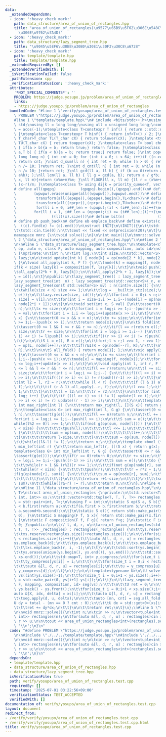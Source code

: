 ```yaml
---
data:
  _extendedDependsOn:
  - icon: ':heavy_check_mark:'
    path: data_structure/area_of_union_of_rectangles.hpp
    title: "area_of_union_of_rectangles(\u9577\u65B9\u5F62\u306E\u548C\u96C6\u5408\
      \u306E\u9762\u7A4D)"
  - icon: ':heavy_check_mark:'
    path: data_structure/lazy_segment_tree.hpp
    title: "\u9045\u5EF6\u30BB\u30B0\u30E1\u30F3\u30C8\u6728"
  - icon: ':heavy_check_mark:'
    path: template/template.hpp
    title: template/template.hpp
  _extendedRequiredBy: []
  _extendedVerifiedWith: []
  _isVerificationFailed: false
  _pathExtension: cpp
  _verificationStatusIcon: ':heavy_check_mark:'
  attributes:
    '*NOT_SPECIAL_COMMENTS*': ''
    PROBLEM: https://judge.yosupo.jp/problem/area_of_union_of_rectangles
    links:
    - https://judge.yosupo.jp/problem/area_of_union_of_rectangles
  bundledCode: "#line 1 \"verify/yosupo/area_of_union_of_rectangles.test.cpp\"\n#define\
    \ PROBLEM \"https://judge.yosupo.jp/problem/area_of_union_of_rectangles\"\n\n\
    #line 1 \"template/template.hpp\"\n# include <bits/stdc++.h>\nusing namespace\
    \ std;\nusing ll = long long;\nusing ull = unsigned long long;\nconst double pi\
    \ = acos(-1);\ntemplate<class T>constexpr T inf() { return ::std::numeric_limits<T>::max();\
    \ }\ntemplate<class T>constexpr T hinf() { return inf<T>() / 2; }\ntemplate <typename\
    \ T_char>T_char TL(T_char cX) { return tolower(cX); }\ntemplate <typename T_char>T_char\
    \ TU(T_char cX) { return toupper(cX); }\ntemplate<class T> bool chmin(T& a,T b)\
    \ { if(a > b){a = b; return true;} return false; }\ntemplate<class T> bool chmax(T&\
    \ a,T b) { if(a < b){a = b; return true;} return false; }\nint popcnt(unsigned\
    \ long long n) { int cnt = 0; for (int i = 0; i < 64; i++)if ((n >> i) & 1)cnt++;\
    \ return cnt; }\nint d_sum(ll n) { int ret = 0; while (n > 0) { ret += n % 10;\
    \ n /= 10; }return ret; }\nint d_cnt(ll n) { int ret = 0; while (n > 0) { ret++;\
    \ n /= 10; }return ret; }\nll gcd(ll a, ll b) { if (b == 0)return a; return gcd(b,\
    \ a%b); };\nll lcm(ll a, ll b) { ll g = gcd(a, b); return a / g*b; };\nll MOD(ll\
    \ x, ll m){return (x%m+m)%m; }\nll FLOOR(ll x, ll m) {ll r = (x%m+m)%m; return\
    \ (x-r)/m; }\ntemplate<class T> using dijk = priority_queue<T, vector<T>, greater<T>>;\n\
    # define all(qpqpq)           (qpqpq).begin(),(qpqpq).end()\n# define UNIQUE(wpwpw)\
    \        (wpwpw).erase(unique(all((wpwpw))),(wpwpw).end())\n# define LOWER(epepe)\
    \         transform(all((epepe)),(epepe).begin(),TL<char>)\n# define UPPER(rprpr)\
    \         transform(all((rprpr)),(rprpr).begin(),TU<char>)\n# define rep(i,upupu)\
    \         for(ll i = 0, i##_len = (upupu);(i) < (i##_len);(i)++)\n# define reps(i,opopo)\
    \        for(ll i = 1, i##_len = (opopo);(i) <= (i##_len);(i)++)\n# define len(x)\
    \                ((ll)(x).size())\n# define bit(n)               (1LL << (n))\n\
    # define pb push_back\n# define eb emplace_back\n# define exists(c, e)       \
    \  ((c).find(e) != (c).end())\n\nstruct INIT{\n\tINIT(){\n\t\tstd::ios::sync_with_stdio(false);\n\
    \t\tstd::cin.tie(0);\n\t\tcout << fixed << setprecision(20);\n\t}\n}INIT;\n\n\
    namespace mmrz {\n\tvoid solve();\n}\n\nint main(){\n\tmmrz::solve();\n}\n#line\
    \ 2 \"data_structure/area_of_union_of_rectangles.hpp\"\n\n#line 2 \"data_structure/lazy_segment_tree.hpp\"\
    \n\n#line 5 \"data_structure/lazy_segment_tree.hpp\"\n\ntemplate<class S, auto\
    \ op, auto e, class F, auto mapping, auto composition, auto id>\nstruct lazy_segment_tree\
    \ {\nprivate:\n\tint n;\n\tint log;\n\tint size;\n\tstd::vector<S> node;\n\tstd::vector<F>\
    \ lazy;\n\n\tvoid update(int k) { node[k] = op(node[2 * k], node[2 * k + 1]);\
    \ }\n\tvoid all_apply(int k, F f) {\n\t\tnode[k] = mapping(f, node[k]);\n\t\t\
    if(k < size) lazy[k] = composition(f, lazy[k]);\n\t}\n\tvoid push(int k) {\n\t\
    \tall_apply(2*k + 0, lazy[k]);\n\t\tall_apply(2*k + 1, lazy[k]);\n\t\tlazy[k]\
    \ = id();\n\t}\npublic:\n\tlazy_segment_tree() : lazy_segment_tree(0) {}\n\n\t\
    lazy_segment_tree(int _n) : lazy_segment_tree(std::vector<S>(_n, e())) {}\n\n\t\
    lazy_segment_tree(const std::vector<S> &v) : n((int)v.size()) {\n\t\tsize = 1;\n\
    \t\twhile(size < n) size <<= 1;\n\n\t\tlog = __builtin_ctz(size);\n\n\t\tnode.resize(2*size,\
    \ e());\n\t\tlazy.resize(size, id());\n\n\t\tfor(int i = 0;i < n;i++)node[i +\
    \ size] = v[i];\n\t\tfor(int i = size-1;i >= 1;i--)node[i] = op(node[2*i + 0],\
    \ node[2*i + 1]);\n\t}\n\n\tvoid set(int x, S val) {\n\t\tassert(0 <= x && x <\
    \ n);\n\t\tx += size;\n\n\t\tfor(int i = log;i >= 1;i--)push(x >> i);\n\t\tnode[x]\
    \ = val;\n\t\tfor(int i = 1;i <= log;i++)update(x >> i);\n\t}\n\n\tS operator[](int\
    \ x) {\n\t\tassert(0 <= x && x < n);\n\t\tx += size;\n\n\t\tfor(int i = log;i\
    \ >= 1;i--)push(x >> i);\n\t\treturn node[x];\n\t}\n\n\tS fold(int l, int r) {\n\
    \t\tassert(0 <= l && l <= r && r <= n);\n\t\tif(l == r)return e();\n\n\t\tl +=\
    \ size;\n\t\tr += size;\n\n\t\tfor(int i = log;i >= 1;i--) {\n\t\t\tif(((l >>\
    \ i) << i) != l)push(l >> i);\n\t\t\tif(((r >> i) << i) != r)push((r-1) >> i);\n\
    \t\t}\n\n\t\tS L = e(), R = e();\n\t\tfor(;l < r;l >>= 1, r >>= 1){\n\t\t\tif(l&1)L\
    \ = op(L, node[l++]);\n\t\t\tif(r&1)R = op(node[--r], R);\n\t\t}\n\t\treturn op(L,\
    \ R);\n\t}\n\n\tS all_fold() { return node[1]; };\n\n\tvoid apply(int x, F f)\
    \ {\n\t\tassert(0 <= x && x < n);\n\n\t\tx += size;\n\t\tfor(int i = log;i >=\
    \ 1;i--)push(x >> i);\n\t\tnode[x] = mapping(f, node[x]);\n\t\tfor(int i = 1;i\
    \ <= log;i++)update(x >> i);\n\t}\n\n\tvoid apply(int l, int r, F f) {\n\t\tassert(0\
    \ <= l && l <= r && r <= n);\n\t\tif(l == r)return;\n\n\t\tl += size;\n\t\tr +=\
    \ size;\n\n\t\tfor(int i = log;i >= 1;i--) {\n\t\t\tif(((l >> i) << i) != l)push(l\
    \ >> i);\n\t\t\tif(((r >> i) << i) != r)push((r-1) >> i);\n\t\t}\n\n\t\t{\n\t\t\
    \tint l2 = l, r2 = r;\n\t\t\twhile (l < r) {\n\t\t\t\tif (l & 1) all_apply(l++,\
    \ f);\n\t\t\t\tif (r & 1) all_apply(--r, f);\n\t\t\t\tl >>= 1;\n\t\t\t\tr >>=\
    \ 1;\n\t\t\t}\n\t\t\tl = l2;\n\t\t\tr = r2;\n\t\t}\n\n\t\tfor (int i = 1; i <=\
    \ log; i++) {\n\t\t\tif (((l >> i) << i) != l) update(l >> i);\n\t\t\tif (((r\
    \ >> i) << i) != r) update((r - 1) >> i);\n\t\t}\n\t}\n\n\ttemplate<bool (*g)(S)>\
    \ int max_right(int l) {\n\t\treturn max_right(l, [](S x){ return g(x); });\n\t\
    }\n\ttemplate<class G> int max_right(int l, G g) {\n\t\tassert(0 <= l && l <=\
    \ n);\n\t\tassert(g(e()));\n\n\t\tif(l == n)return n;\n\n\t\tl += size;\n\t\t\
    for(int i = log;i >= 1;i--)push(l >> i);\n\n\t\tS sum = e();\n\t\tdo {\n\t\t\t\
    while(l%2 == 0)l >>= 1;\n\t\t\tif(not g(op(sum, node[l]))) {\n\t\t\t\twhile(l\
    \ < size) {\n\t\t\t\t\tpush(l);\n\t\t\t\t\tl <<= 1;\n\t\t\t\t\tif(g(op(sum, node[l])))\
    \ {\n\t\t\t\t\t\tsum = op(sum, node[l]);\n\t\t\t\t\t\tl++;\n\t\t\t\t\t}\n\t\t\t\
    \t}\n\t\t\t\treturn l-size;\n\t\t\t}\n\t\t\tsum = op(sum, node[l]);\n\t\t\tl++;\n\
    \t\t}while((l&-l) != l);\n\t\treturn n;\n\t}\n\n\ttemplate <bool (*g)(S)> int\
    \ min_left(int r) {\n\t\treturn min_left(r, [](S x) { return g(x); });\n\t}\n\t\
    template<class G> int min_left(int r, G g) {\n\t\tassert(0 <= r && r <= n);\n\t\
    \tassert(g(e()));\n\n\t\tif(r == 0)return 0;\n\n\t\tr += size;\n\t\tfor(int i\
    \ = log;i >= 1;i--)push((r-1) >> i);\n\n\t\tS sum = e();\n\t\tdo {\n\t\t\tr--;\n\
    \t\t\twhile(r > 1 && (r%2))r >>= 1;\n\t\t\tif(not g(op(node[r], sum))) {\n\t\t\
    \t\twhile(r < size) {\n\t\t\t\t\tpush(r);\n\t\t\t\t\tr = r*2 + 1;\n\t\t\t\t\t\
    if(g(op(node[r], sum))) {\n\t\t\t\t\t\tsum = op(node[r], sum);\n\t\t\t\t\t\tr--;\n\
    \t\t\t\t\t}\n\t\t\t\t}\n\t\t\t\treturn r+1-size;\n\t\t\t}\n\t\t\tsum = op(node[r],\
    \ sum);\n\t\t}while((r&-r) != r);\n\t\treturn 0;\n\t}\n};\n#line 4 \"data_structure/area_of_union_of_rectangles.hpp\"\
    \n\n#line 11 \"data_structure/area_of_union_of_rectangles.hpp\"\n\ntemplate<class\
    \ T>\nstruct area_of_union_rectangles {\nprivate:\n\tstd::vector<T> ys;\n\tstd::vector<std::tuple<T,\
    \ int, int>> xs;\n\tstd::vector<std::tuple<T, T, T, T>> rectangles;\n\tusing S\
    \ = std::pair<int, T>;\n\tusing F = int;\n\tstatic S op(S a, S b){\n\t\tif(a.first\
    \ < b.first)return a;\n\t\tif(a.first > b.first)return b;\n\t\treturn std::make_pair(a.first,\
    \ a.second+b.second);\n\t}\n\tstatic S e(){ return std::make_pair(std::numeric_limits<int>::max()/2,\
    \ 0); }\n\tstatic S mapping(F f, S x){ return std::make_pair(x.first+f, x.second);\
    \ }\n\tstatic F composition(F f, F g){ return f+g; }\n\tstatic F id(){ return\
    \ 0; }\npublic:\n\n\t// l, d, r, u\n\tarea_of_union_rectangles(std::vector<std::tuple<T,\
    \ T, T, T>> _rectangles) : rectangles(_rectangles) {\n\t\tys.reserve(rectangles.size()+rectangles.size());\n\
    \t\txs.reserve(rectangles.size()+rectangles.size());\n\n\t\tfor(size_t i = 0;i\
    \ < rectangles.size();i++){\n\t\t\tauto &[l, d, r, u] = rectangles[i];\n\t\t\t\
    ys.emplace_back(d);\n\t\t\tys.emplace_back(u);\n\t\t\txs.emplace_back(l, i, 1);\n\
    \t\t\txs.emplace_back(r, i, -1);\n\t\t}\n\n\t\tstd::sort(ys.begin(), ys.end());\n\
    \t\tys.erase(unique(ys.begin(), ys.end()), ys.end());\n\t\tstd::sort(xs.begin(),\
    \ xs.end());\n\n\t\tstd::map<T, int> y_compress;\n\t\tfor(size_t i = 0;i < ys.size();i++){\n\
    \t\t\ty_compress[ys[i]] = i;\n\t\t}\n\t\tfor(size_t i = 0;i < rectangles.size();i++){\n\
    \t\t\tauto &[l, d, r, u] = rectangles[i];\n\t\t\tu = y_compress[u];\n\t\t\td =\
    \ y_compress[d];\n\t\t}\n\t};\n\n\ttemplate<typename U>\n\tU solve(){\n\t\tstd::vector<S>\
    \ vs((int)ys.size()-1);\n\t\tfor(size_t i = 0;i+1 < ys.size();i++){\n\t\t\tvs[i]\
    \ = std::make_pair(0, ys[i+1]-ys[i]);\n\t\t}\n\t\tlazy_segment_tree<S, op, e,\
    \ F, mapping, composition, id> seg(vs);\n\t\t\n\t\tU ret = 0;\n\n\t\tT total =\
    \ ys.back() - ys.front();\n\t\tfor(size_t i = 0;i+1 < xs.size();i++){\n\t\t\t\
    auto &[X, idx, delta] = xs[i];\n\t\t\tauto &[l, d, r, u] = rectangles[idx];\n\t\
    \t\tseg.apply(d, u, delta);\n\n\t\t\tauto [mn, cnt] = seg.all_fold();\n\n\t\t\t\
    U dy = total - (mn == 0 ? cnt : 0);\n\t\t\tU dx = std::get<0>(xs[i+1]) - X;\n\n\
    \t\t\tret += dy*dx;\n\t\t}\n\n\t\treturn ret;\n\t}\n};\n#line 5 \"verify/yosupo/area_of_union_of_rectangles.test.cpp\"\
    \n\nvoid mmrz::solve(){\n\tint n;\n\tcin >> n;\n\tvector<tuple<int, int, int,\
    \ int>> rectangles(n);\n\tfor(auto &[l, d, r, u] : rectangles)cin >> l >> d >>\
    \ r >> u;\n\n\tcout << area_of_union_rectangles<int>(rectangles).solve<ll>() <<\
    \ '\\n';\n}\n"
  code: "#define PROBLEM \"https://judge.yosupo.jp/problem/area_of_union_of_rectangles\"\
    \n\n#include \"./../../template/template.hpp\"\n#include \"./../../data_structure/area_of_union_of_rectangles.hpp\"\
    \n\nvoid mmrz::solve(){\n\tint n;\n\tcin >> n;\n\tvector<tuple<int, int, int,\
    \ int>> rectangles(n);\n\tfor(auto &[l, d, r, u] : rectangles)cin >> l >> d >>\
    \ r >> u;\n\n\tcout << area_of_union_rectangles<int>(rectangles).solve<ll>() <<\
    \ '\\n';\n}\n"
  dependsOn:
  - template/template.hpp
  - data_structure/area_of_union_of_rectangles.hpp
  - data_structure/lazy_segment_tree.hpp
  isVerificationFile: true
  path: verify/yosupo/area_of_union_of_rectangles.test.cpp
  requiredBy: []
  timestamp: '2025-07-01 03:22:56+09:00'
  verificationStatus: TEST_ACCEPTED
  verifiedWith: []
documentation_of: verify/yosupo/area_of_union_of_rectangles.test.cpp
layout: document
redirect_from:
- /verify/verify/yosupo/area_of_union_of_rectangles.test.cpp
- /verify/verify/yosupo/area_of_union_of_rectangles.test.cpp.html
title: verify/yosupo/area_of_union_of_rectangles.test.cpp
---
```

